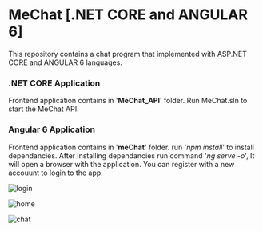 # MeChat [.NET CORE and ANGULAR 6]
This repository contains a chat program that implemented with ASP.NET CORE and ANGULAR 6 languages.

### .NET CORE Application
Frontend application contains in '**MeChat_API**' folder.
Run MeChat.sln to start the MeChat API.

### Angular 6 Application
Frontend application contains in '**meChat**' folder.
run '*npm install*' to install dependancies.
After installing dependancies run command '*ng serve -o*', It will open a browser with the application.
You can register with a new accouunt to login to the app.


![login](https://user-images.githubusercontent.com/7909563/48792757-16f73600-ed1b-11e8-97bb-2f2b96c9cdfa.PNG)

![home](https://user-images.githubusercontent.com/7909563/48792755-16f73600-ed1b-11e8-8c02-b5a117b784c7.PNG)

![chat](https://user-images.githubusercontent.com/7909563/48792754-16f73600-ed1b-11e8-8729-742edb453323.PNG)


